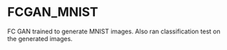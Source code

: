 # FCGAN_MNIST
FC GAN trained to generate MNIST images. Also ran classification test on the generated images.
